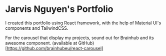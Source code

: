 # Jarvis Nguyen's Portfolio

I created this portfolio using React framework, with the help of Material UI's components and TailwindCSS.

For the carousel that display my projects, sound out for Brainhub and its awesome component. (available at GitHub)
[https://github.com/brainhubeu/react-carousel]